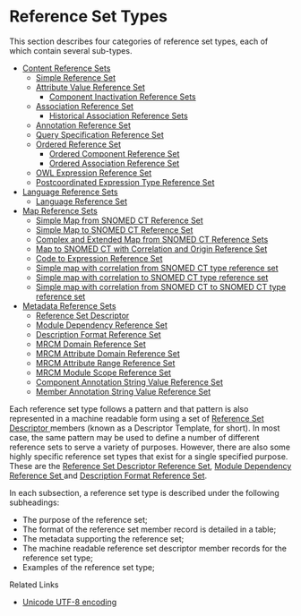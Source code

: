 # Reference Set Types

This section describes four categories of reference set types, each of which contain several sub-types.

* [Content Reference Sets](<5.2.1 content-reference-sets/>)
  * [Simple Reference Set](<5.2.1 content-reference-sets/5.2.1.1-simple-reference-set.md>)
  * [Attribute Value Reference Set](../../5-reference-set-release-files-specification/5.2-reference-set-types/5.2.1-content-reference-sets/5.2.1.3-attribute-value-reference-set/)
    * [Component Inactivation Reference Sets](<5.2.3 map-reference-sets/5.2.3.1 simple-map-from-snomed-ct-reference-set/5.2.3.1-component-inactivation-reference-sets.md>)
  * [Association Reference Set](../../5-reference-set-release-files-specification/5.2-reference-set-types/5.2.1-content-reference-sets/5.2.1.4-association-reference-set/)
    * [Historical Association Reference Sets](../../5-reference-set-release-files-specification/5.2-reference-set-types/5.2.1-content-reference-sets/5.2.1.4-association-reference-set/5.2.5.1-historical-association-reference-sets.md)
  * [Annotation Reference Set](<5.2.1 content-reference-sets/5.2.1.6-deprecated-annotation-reference-set.md>)
  * [Query Specification Reference Set](<5.2.1 content-reference-sets/5.2.1.7-query-specification-reference-set.md>)
  * [Ordered Reference Set](../../5-reference-set-release-files-specification/5.2-reference-set-types/5.2.1-content-reference-sets/5.2.1.8-ordered-reference-set/)
    * [Ordered Component Reference Set](../../5-reference-set-release-files-specification/5.2-reference-set-types/5.2.1-content-reference-sets/5.2.1.8-ordered-reference-set/5.2.1.5-ordered-association-reference-set-1.md)
    * [Ordered Association Reference Set](../../5-reference-set-release-files-specification/5.2-reference-set-types/5.2.1-content-reference-sets/5.2.1.8-ordered-reference-set/5.2.1.5-ordered-association-reference-set.md)
  * [OWL Expression Reference Set](<5.2.1 content-reference-sets/5.2.1.9-owl-expression-reference-set.md>)
  * [Postcoordinated Expression Type Reference Set](<5.2.1 content-reference-sets/5.2.1.10-postcoordinated-expression-type-reference-set.md>)
* [Language Reference Sets](<5.2.2 language-reference-sets/>)
  * [Language Reference Set](<5.2.2 language-reference-sets/5.2.2.1-language-reference-set.md>)
* [Map Reference Sets](<5.2.3 map-reference-sets/>)
  * [Simple Map from SNOMED CT Reference Set](<5.2.3 map-reference-sets/5.2.3.1 simple-map-from-snomed-ct-reference-set/5.2.3.1-simple-map-from-snomed-ct-reference-set.md>)
  * [Simple Map to SNOMED CT Reference Set](<5.2.3 map-reference-sets/5.2.3.2-simple-map-to-snomed-ct-reference-set.md>)
  * [Complex and Extended Map from SNOMED CT Reference Sets](<5.2.3 map-reference-sets/5.2.3.3-complex-and-extended-map-from-snomed-ct-reference-sets.md>)
  * [Map to SNOMED CT with Correlation and Origin Reference Set](<5.2.3 map-reference-sets/5.2.3.4-map-to-snomed-ct-with-correlation-and-origin-reference-set.md>)
  * [Code to Expression Reference Set](<5.2.3 map-reference-sets/5.2.3.5-code-to-expression-reference-set.md>)
  * [Simple map with correlation from SNOMED CT type reference set](<5.2.3 map-reference-sets/5.2.3.6-simple-map-with-correlation-from-snomed-ct-type-reference-set.md>)
  * [Simple map with correlation to SNOMED CT type reference set](<5.2.3 map-reference-sets/5.2.3.7-simple-map-with-correlation-to-snomed-ct-type-reference-set.md>)
  * [Simple map with correlation from SNOMED CT to SNOMED CT type reference set](<5.2.3 map-reference-sets/5.2.3.8-simple-map-with-correlation-from-snomed-ct-to-snomed-ct-type-reference-set.md>)
* [Metadata Reference Sets](<5.2.4 metadata-reference-sets/>)
  * [Reference Set Descriptor](<5.2.4 metadata-reference-sets/5.2.4.1-reference-set-descriptor.md>)
  * [Module Dependency Reference Set](<5.2.4 metadata-reference-sets/5.2.4.2-module-dependency-reference-set.md>)
  * [Description Format Reference Set](<5.2.4 metadata-reference-sets/5.2.4.3-description-format-reference-set.md>)
  * [MRCM Domain Reference Set](<5.2.4 metadata-reference-sets/5.2.4.4-mrcm-domain-reference-set.md>)
  * [MRCM Attribute Domain Reference Set](<5.2.4 metadata-reference-sets/5.2.4.5-mrcm-attribute-domain-reference-set.md>)
  * [MRCM Attribute Range Reference Set](<5.2.4 metadata-reference-sets/5.2.4.6-mrcm-attribute-range-reference-set.md>)
  * [MRCM Module Scope Reference Set](<5.2.4 metadata-reference-sets/5.2.4.7-mrcm-module-scope-reference-set.md>)
  * [Component Annotation String Value Reference Set](<5.2.4 metadata-reference-sets/5.2.4.8-component-annotation-string-value-reference-set.md>)
  * [Member Annotation String Value Reference Set](<5.2.4 metadata-reference-sets/5.2.4.9-member-annotation-string-value-reference-set.md>)

Each reference set type follows a pattern and that pattern is also represented in a machine readable form using a set of [Reference Set Descriptor ](<5.2.4 metadata-reference-sets/5.2.4.1-reference-set-descriptor.md>)members (known as a Descriptor Template, for short). In most case, the same pattern may be used to define a number of different reference sets to serve a variety of purposes. However, there are also some highly specific reference set types that exist for a single specified purpose. These are the [Reference Set Descriptor Reference Set](<5.2.4 metadata-reference-sets/5.2.4.1-reference-set-descriptor.md>), [Module Dependency Reference Set ](<5.2.4 metadata-reference-sets/5.2.4.2-module-dependency-reference-set.md>)and [Description Format Reference Set](<5.2.4 metadata-reference-sets/5.2.4.3-description-format-reference-set.md>).

In each subsection, a reference set type is described under the following subheadings:

* The purpose of the reference set;
* The format of the reference set member record is detailed in a table;
* The metadata supporting the reference set;
* The machine readable reference set descriptor member records for the reference set type;
* Examples of the reference set type;

Related Links

* [Unicode UTF-8 encoding](../../appendices/appendix-c-unicode-utf-8-encoding/)



